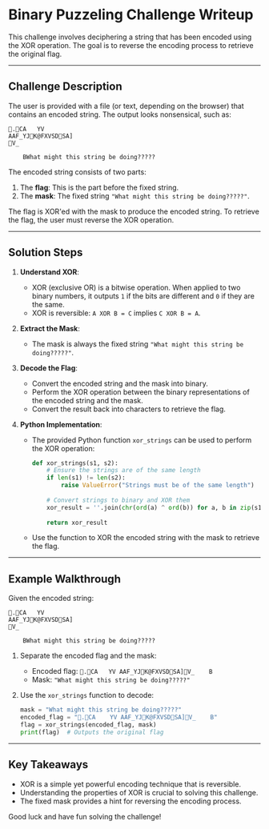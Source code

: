 # Binary Puzzeling Challenge Writeup

This challenge involves deciphering a string that has been encoded using the XOR operation. The goal is to reverse the encoding process to retrieve the original flag.

---

## Challenge Description

The user is provided with a file (or text, depending on the browser) that contains an encoded string. The output looks nonsensical, such as:
```
.CA	YV
AAF_YJK@FXVSDSA]
V_

	BWhat might this string be doing?????
```

The encoded string consists of two parts:
1. The **flag**: This is the part before the fixed string.
2. The **mask**: The fixed string `"What might this string be doing?????"`.

The flag is XOR'ed with the mask to produce the encoded string. To retrieve the flag, the user must reverse the XOR operation.

---

## Solution Steps

1. **Understand XOR**:
   - XOR (exclusive OR) is a bitwise operation. When applied to two binary numbers, it outputs `1` if the bits are different and `0` if they are the same.
   - XOR is reversible: `A XOR B = C` implies `C XOR B = A`.

2. **Extract the Mask**:
   - The mask is always the fixed string `"What might this string be doing?????"`.

3. **Decode the Flag**:
   - Convert the encoded string and the mask into binary.
   - Perform the XOR operation between the binary representations of the encoded string and the mask.
   - Convert the result back into characters to retrieve the flag.

4. **Python Implementation**:
   - The provided Python function `xor_strings` can be used to perform the XOR operation:
     ```python
     def xor_strings(s1, s2):
         # Ensure the strings are of the same length
         if len(s1) != len(s2):
             raise ValueError("Strings must be of the same length")
         
         # Convert strings to binary and XOR them
         xor_result = ''.join(chr(ord(a) ^ ord(b)) for a, b in zip(s1, s2))
         
         return xor_result
     ```
   - Use the function to XOR the encoded string with the mask to retrieve the flag.

---

## Example Walkthrough

Given the encoded string:
```
.CA	YV
AAF_YJK@FXVSDSA]
V_

	BWhat might this string be doing?????
```

1. Separate the encoded flag and the mask:
   - Encoded flag: `.CA	YV AAF_YJK@FXVSDSA]V_	B`
   - Mask: `"What might this string be doing?????"`

2. Use the `xor_strings` function to decode:
   ```python
   mask = "What might this string be doing?????"
   encoded_flag = ".CA	YV AAF_YJK@FXVSDSA]V_	B"
   flag = xor_strings(encoded_flag, mask)
   print(flag)  # Outputs the original flag
   ```

---

## Key Takeaways

- XOR is a simple yet powerful encoding technique that is reversible.
- Understanding the properties of XOR is crucial to solving this challenge.
- The fixed mask provides a hint for reversing the encoding process.

Good luck and have fun solving the challenge!